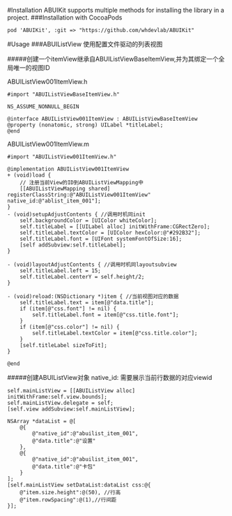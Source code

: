 #Installation
ABUIKit supports multiple methods for installing the library in a project.
###Installation with CocoaPods
```
pod 'ABUIKit', :git => "https://github.com/whdevlab/ABUIKit"
```
#Usage
###ABUIListView
使用配置文件驱动的列表视图

#####创建一个itemView继承自ABUIListViewBaseItemView,并为其绑定一个全局唯一的视图ID

ABUIListView001ItemView.h

```
#import "ABUIListViewBaseItemView.h"

NS_ASSUME_NONNULL_BEGIN

@interface ABUIListView001ItemView : ABUIListViewBaseItemView
@property (nonatomic, strong) UILabel *titleLabel;
@end
```

ABUIListView001ItemView.m

```
#import "ABUIListView001ItemView.h"

@implementation ABUIListView001ItemView
+ (void)load {
    // 注册当前View的ID到ABUIListViewMapping中
    [[ABUIListViewMapping shared] registerClassString:@"ABUIListView001ItemView" native_id:@"ablist_item_001"];
}
- (void)setupAdjustContents { //调用时机同init
    self.backgroundColor = [UIColor whiteColor];
    self.titleLabel = [[UILabel alloc] initWithFrame:CGRectZero];
    self.titleLabel.textColor = [UIColor hexColor:@"#292B32"];
    self.titleLabel.font = [UIFont systemFontOfSize:16];
    [self addSubview:self.titleLabel];
}

- (void)layoutAdjustContents { //调用时机同layoutsubview
    self.titleLabel.left = 15;
    self.titleLabel.centerY = self.height/2;
}

- (void)reload:(NSDictionary *)item { //当前视图对应的数据
    self.titleLabel.text = item[@"data.title"];
    if (item[@"css.font"] != nil) {
        self.titleLabel.font = item[@"css.title.font"];
    }
    if (item[@"css.color"] != nil) {
        self.titleLabel.textColor = item[@"css.title.color"];
    }
    [self.titleLabel sizeToFit];
}

@end
```

#####创建ABUIListView对象
native_id: 需要展示当前行数据的对应viewid

```
self.mainListView = [[ABUIListView alloc] initWithFrame:self.view.bounds];
self.mainListView.delegate = self;
[self.view addSubview:self.mainListView];

NSArray *dataList = @[
	@{
		@"native_id":@"abuilist_item_001",
		@"data.title":@"设置"
	},
	@{
		@"native_id":@"abuilist_item_001",
		@"data.title":@"卡包"
	}
];
[self.mainListView setDataList:dataList css:@{
	@"item.size.height":@(50), //行高
	@"item.rowSpacing":@(1),//行间距
}];
```
